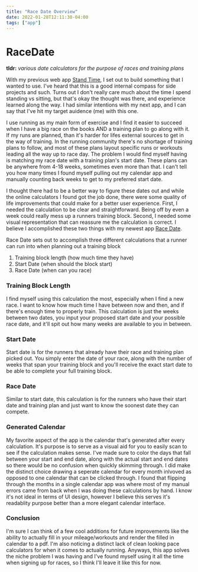 ```yaml
---
title: "Race Date Overview"
date: 2022-01-28T12:11:30-04:00
tags: ["app"]
---
```


# RaceDate

**tldr:** *various date calculators for the purpose of races and training plans*

With my previous web app [Stand Time](), I set out to build something that I wanted to use.  I've heard that this is a good internal compass for side projects and such.  Turns out I don't really care much about the time I spend standing vs sitting, but that's okay the thought was there, and experience learned along the way.  I had similar intentions with my next app, and I can say that I've hit my target auidence (me) with this one.

I use running as my main form of exercise and I find it easier to succeed when I have a big race on the books AND a training plan to go along with it.  If my runs are planned, than it's harder for lifes external sources to get in the way of training.  In the running community there's no shortage of training plans to follow, and most of these plans layout specific runs or workouts leading all the way up to race day.  The problem I would find myself having is matching my race date with a training plan's start date.  These plans can be anywhere from 4-18 weeks, sometimes even more than that.  I can't tell you how many times I found myself pulling out my calendar app and manually counting back weeks to get to my preferred start date.

I thought there had to be a better way to figure these dates out and while the online calculators I found got the job done, there were some quality of life improvements that could make for a better user experience.  First, I needed the calculation to be clear and straightforward.  Being off by even a week could really mess up a runners training block.  Second, I needed some visual representation that can reassure me the calculation is correct.  I believe I accomplished these two things with my newest app [Race Date](racedate.app).

Race Date sets out to accomplish three different calculations that a runner can run into when planning out a training block
1. Training block length (how much time they have)
2. Start Date (when should the block start)
3. Race Date (when can you race)

### Training Block Length
I find myself using this calculation the most, especially when I find a new race.  I want to know how much time I have between now and then, and if there's enough time to properly train.  This calculation is just the weeks between two dates, you input your proposed start date and your possible race date, and it'll spit out how many weeks are available to you in between.

### Start Date
Start date is for the runners that already have their race and training plan picked out.  You simply enter the date of your race, along with the number of weeks that span your training block and you'll receive the exact start date to be able to complete your full training block.

### Race Date
Similar to start date, this calculation is for the runners who have their start date and training plan and just want to know the soonest date they can compete.

### Generated Calendar
My favorite aspect of the app is the calendar that's generated after every calculation.  It's purpose is to serve as a visual aid for you to easily scan to see if the calculation makes sense.  I've made sure to color the days that fall between your start and end date, along with the actual start and end dates so there would be no confusion when quickly skimming through.  I did make the distinct choice drawing a seperate calendar for every month inlvoved as opposed to one calendar that can be clicked through.  I found that flipping through the months in a single calendar app was where most of my manual errors came from back when I was doing these calculations by hand.  I know it's not ideal in terms of UI design, however I believe this serves it's readablity purpose better than a more elegant calendar interface.

### Conclusion
I'm sure I can think of a few cool additions for future improvements like the ability to actually fill in your mileage/workouts and render the filled in calendar to a pdf.  I'm also noticing a distinct lack of clean looking pace calculators for when it comes to actually running.  Anyways, this app solves the niche problem I was having and I've found myself using it all the time when signing up for races, so I think I'll leave it like this for now.